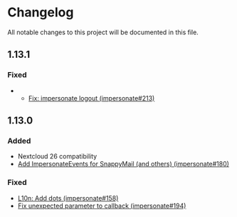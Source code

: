 # Changelog
All notable changes to this project will be documented in this file.

## 1.13.1

### Fixed

* * [Fix: impersonate logout (impersonate#213)](https://github.com/nextcloud/impersonate/pull/213)

## 1.13.0

### Added

* Nextcloud 26 compatibility
* [Add ImpersonateEvents for SnappyMail (and others) (impersonate#180)](https://github.com/nextcloud/impersonate/pull/180)

### Fixed

* [L10n: Add dots (impersonate#158)](https://github.com/nextcloud/impersonate/pull/158)
* [Fix unexpected parameter to callback (impersonate#194)](https://github.com/nextcloud/impersonate/pull/194)
